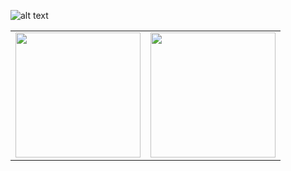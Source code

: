 ![alt text](https://cdn.discordapp.com/attachments/1191940685281108121/1201052953805602876/Screenshot_2024-01-27_233440-removebg-preview.png?ex=65c86aba&is=65b5f5ba&hm=eeb2749357f714f5eeb8d2188813c340f90bf9daa507c1effab7c975b0e42b91&)
<table align="center">
 <tr>
    <td><a href="https://github.com/anuraghazra/github-readme-stats"><img height=200 src="https://github-readme-stats.vercel.app/api?username=0xB1RDY&theme=cobalt" /></a></td>
    <td><a href="https://github.com/anuraghazra/convoychat"><img height=200 src="https://github-readme-stats.vercel.app/api/top-langs?username=0xB1RDY&layout=compact&langs_count=8&card_width=320&theme=cobalt" /></a></td>
 </tr>
</table>
